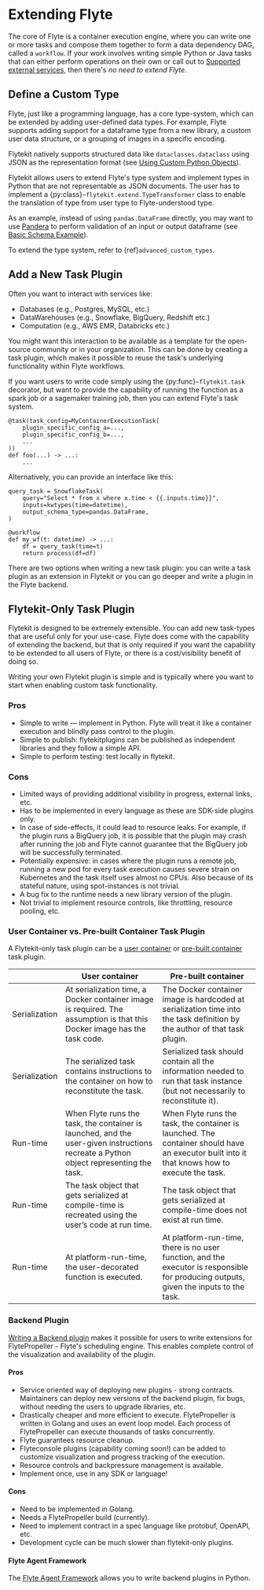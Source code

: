 # Extending Flyte

The core of Flyte is a container execution engine, where you can write one or more tasks and compose them together to
form a data dependency DAG, called a `workflow`. If your work involves writing simple Python or Java tasks that can
either perform operations on their own or call out to [Supported external services](https://docs.flyte.org/en/latest/flytesnacks/integrations.html#external-service-backend-plugins), then there's _no need to extend Flyte_.

## Define a Custom Type

Flyte, just like a programming language, has a core type-system, which can be extended by adding user-defined data types.
For example, Flyte supports adding support for a dataframe type from a new library, a custom user data structure, or a
grouping of images in a specific encoding.

Flytekit natively supports structured data like `dataclasses.dataclass` using JSON as the
representation format (see [Using Custom Python Objects](https://docs.flyte.org/en/latest/user_guide/data_types_and_io/dataclass.html)).

Flytekit allows users to extend Flyte's type system and implement types in Python that are not representable as JSON documents. The user has to implement a {py:class}`~flytekit.extend.TypeTransformer`
class to enable the translation of type from user type to Flyte-understood type.

As an example, instead of using `pandas.DataFrame` directly, you may want to use
[Pandera](https://pandera.readthedocs.io/en/stable/) to perform validation of an input or output dataframe
(see [Basic Schema Example](https://docs.flyte.org/en/latest/flytesnacks/examples/pandera_plugin/basic_schema_example.html#pandera-basic-schema-example)).

To extend the type system, refer to {ref}`advanced_custom_types`.

## Add a New Task Plugin

Often you want to interact with services like:

- Databases (e.g., Postgres, MySQL, etc.)
- DataWarehouses (e.g., Snowflake, BigQuery, Redshift etc.)
- Computation (e.g., AWS EMR, Databricks etc.)

You might want this interaction to be available as a template for the open-source community or in your organization. This
can be done by creating a task plugin, which makes it possible to reuse the task's underlying functionality within Flyte
workflows.

If you want users to write code simply using the {py:func}`~flytekit.task` decorator, but want to provide the
capability of running the function as a spark job or a sagemaker training job, then you can extend Flyte's task system.

```
@task(task_config=MyContainerExecutionTask(
    plugin_specific_config_a=...,
    plugin_specific_config_b=...,
    ...
))
def foo(...) -> ...:
    ...
```

Alternatively, you can provide an interface like this:

```
query_task = SnowflakeTask(
    query="Select * from x where x.time < {{.inputs.time}}",
    inputs=kwtypes(time=datetime),
    output_schema_type=pandas.DataFrame,
)

@workflow
def my_wf(t: datetime) -> ...:
    df = query_task(time=t)
    return process(df=df)
```

There are two options when writing a new task plugin: you can write a task plugin as an extension in Flytekit or you can go deeper and write a plugin in the Flyte backend.

## Flytekit-Only Task Plugin

Flytekit is designed to be extremely extensible. You can add new task-types that are useful only for your use-case.
Flyte does come with the capability of extending the backend, but that is only required if you want the capability to be
extended to all users of Flyte, or there is a cost/visibility benefit of doing so.

Writing your own Flytekit plugin is simple and is typically where you want to start when enabling custom task functionality.

### Pros

* Simple to write — implement in Python. Flyte will treat it like a container execution and blindly pass control to the plugin.
* Simple to publish: flytekitplugins can be published as independent libraries and they follow a simple API.
* Simple to perform testing: test locally in flytekit.

### Cons

* Limited ways of providing additional visibility in progress, external links, etc.
* Has to be implemented in every language as these are SDK-side plugins only.
* In case of side-effects, it could lead to resource leaks. For example, if the plugin runs a BigQuery job, it is possible that the plugin may crash after running the job and Flyte cannot guarantee that the BigQuery job will be successfully terminated.
* Potentially expensive: in cases where the plugin runs a remote job, running a new pod for every task execution causes severe strain on Kubernetes and the task itself uses almost no CPUs. Also because of its stateful nature, using spot-instances is not trivial.
* A bug fix to the runtime needs a new library version of the plugin.
* Not trivial to implement resource controls, like throttling, resource pooling, etc.

### User Container vs. Pre-built Container Task Plugin

A Flytekit-only task plugin can be a [user container](https://docs.flyte.org/en/latest/user_guide/extending/user_container_task_plugins.html) or [pre-built container](https://docs.flyte.org/en/latest/user_guide/extending/prebuilt_container_task_plugins.html) task plugin.


| | User container | Pre-built container |
|-|----------------|---------------------|
| Serialization | At serialization time, a Docker container image is required. The assumption is that this Docker image has the task code. | The Docker container image is hardcoded at serialization time into the task definition by the author of that task plugin. |
| Serialization | The serialized task contains instructions to the container on how to reconstitute the task. | Serialized task should contain all the information needed to run that task instance (but not necessarily to reconstitute it). |
| Run-time | When Flyte runs the task, the container is launched, and the user-given instructions recreate a Python object representing the task. | When Flyte runs the task, the container is launched. The container should have an executor built into it that knows how to execute the task. |
| Run-time | The task object that gets serialized at compile-time is recreated using the user’s code at run time. | The task object that gets serialized at compile-time does not exist at run time. |
| Run-time | At platform-run-time, the user-decorated function is executed. | At platform-run-time, there is no user function, and the executor is responsible for producing outputs, given the inputs to the task. |


### Backend Plugin

[Writing a Backend plugin](https://docs.flyte.org/en/latest/user_guide/extending/backend_plugins.html#extend-plugin-flyte-backend) makes it possible for users to write extensions for FlytePropeller - Flyte's scheduling engine. This enables complete control of the visualization and availability
of the plugin.

#### Pros

* Service oriented way of deploying new plugins - strong contracts. Maintainers can deploy new versions of the backend plugin, fix bugs, without needing the users to upgrade libraries, etc.
* Drastically cheaper and more efficient to execute. FlytePropeller is written in Golang and uses an event loop model. Each process of FlytePropeller can execute thousands of tasks concurrently.
* Flyte guarantees resource cleanup.
* Flyteconsole plugins (capability coming soon!) can be added to customize visualization and progress tracking of the execution.
* Resource controls and backpressure management is available.
* Implement once, use in any SDK or language!

#### Cons

* Need to be implemented in Golang.
* Needs a FlytePropeller build (currently).
* Need to implement contract in a spec language like protobuf, OpenAPI, etc.
* Development cycle can be much slower than flytekit-only plugins.

#### Flyte Agent Framework
The [Flyte Agent Framework](https://docs.flyte.org/en/latest/flyte_agents/index.html) allows you to write backend
plugins in Python.
